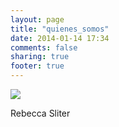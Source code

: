 ```yaml
---
layout: page
title: "quienes_somos"
date: 2014-01-14 17:34
comments: false
sharing: true
footer: true
---
```


<div>
<img src="{{ root_url }}/images/rebecca-sliter.jpg" id="headshot-photo"/>
<p>Rebecca Sliter</p>
</div>
